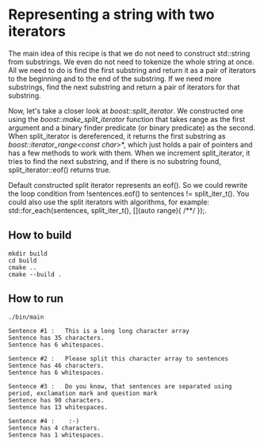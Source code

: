 # Representing a string with two iterators
The main idea of this recipe is that we do not need to construct std::string from substrings. We even do not need to tokenize the whole string at once. All we need to do is find the first substring and return it as a pair of iterators to the beginning and to the end of the substring. If we need more substrings, find the next substring and return a pair of iterators for that substring.

Now, let's take a closer look at *boost::split_iterator*. We constructed one using the *boost::make_split_iterator* function that takes range as the first argument and a binary finder predicate (or binary predicate) as the second. When split_iterator is dereferenced, it returns the first substring as *boost::iterator_range<const char*>*, which just holds a pair of pointers and has a few methods to work with them. When we increment split_iterator, it tries to find the next substring, and if there is no substring found, split_iterator::eof() returns true.

Default constructed split iterator represents an eof(). So we could rewrite the loop condition from !sentences.eof() to sentences != split_iter_t(). You could also use the split iterators with algorithms, for example: std::for_each(sentences, split_iter_t(), [](auto range){ /**/ });.

## How to build
```
mkdir build
cd build
cmake ..
cmake --build .
```

## How to run
```
./bin/main

Sentence #1 :   This is a long long character array
Sentence has 35 characters.
Sentence has 6 whitespaces.

Sentence #2 :   Please split this character array to sentences
Sentence has 46 characters.
Sentence has 6 whitespaces.

Sentence #3 :   Do you know, that sentences are separated using period, exclamation mark and question mark
Sentence has 90 characters.
Sentence has 13 whitespaces.

Sentence #4 :    :-)
Sentence has 4 characters.
Sentence has 1 whitespaces.
```
